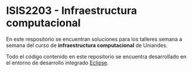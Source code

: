 # ISIS2203 - Infraestructura computacional

En este respositorio se encuentran soluciones para los talleres semana a semana del curso de **infraestructura computacional** de Uniandes.

Todo el código contenido en este repositorio se encuentra desarrollado en el entorno de desarrollo integrado [Eclipse](https://eclipseide.org/).

